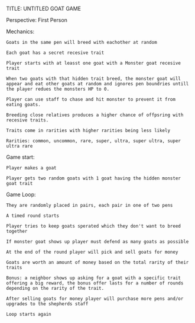 TITLE: UNTITLED GOAT GAME

Perspective: First Person

Mechanics:
	
	Goats in the same pen will breed with eachother at random
	
	Each goat has a secret recesive trait
	
	Player starts with at leasst one goat with a Monster goat recesive trait
	
	When two goats with that hidden trait breed, the monster goat will appear and eat other goats at random and ignores pen boundries untill the player redues the monsters HP to 0.
	
	Player can use staff to chase and hit monster to prevent it from eating goats.
	
	Breeding close relatives produces a higher chance of offpsring with recesive traits.
	
	Traits come in rarities with higher rarities being less likely 
	
	Rarities: common, uncommon, rare, super, ultra, super ultra, super ultra rare

Game start:

	Player makes a goat
	
	Player gets two random goats with 1 goat having the hidden monster goat trait

Game Loop:
	
	
	They are randomly placed in pairs, each pair in one of two pens
	
	A timed round starts
	
	Player tries to keep goats sperated which they don't want to breed together
	
	If monster goat shows up player must defend as many goats as possible
	
	At the end of the round player will pick and sell goats for money
	
	Goats are worth an amount of money based on the total rarity of their traits
	
	Bonus: a neighbor shows up asking for a goat with a specific trait offering a big reward, the bonus offer lasts for a number of rounds depending on the rarity of the trait.
	
	After selling goats for money player will purchase more pens and/or upgrades to the shepherds staff
	
	Loop starts again

